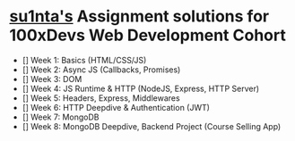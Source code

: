 # [su1nta's](https://github.com/su1nta) Assignment solutions for 100xDevs Web Development Cohort
- [] Week 1: Basics (HTML/CSS/JS)
- [] Week 2: Async JS (Callbacks, Promises)
- [] Week 3: DOM
- [] Week 4: JS Runtime & HTTP (NodeJS, Express, HTTP Server)
- [] Week 5: Headers, Express, Middlewares
- [] Week 6: HTTP Deepdive & Authentication (JWT)
- [] Week 7: MongoDB
- [] Week 8: MongoDB Deepdive, Backend Project (Course Selling App)
